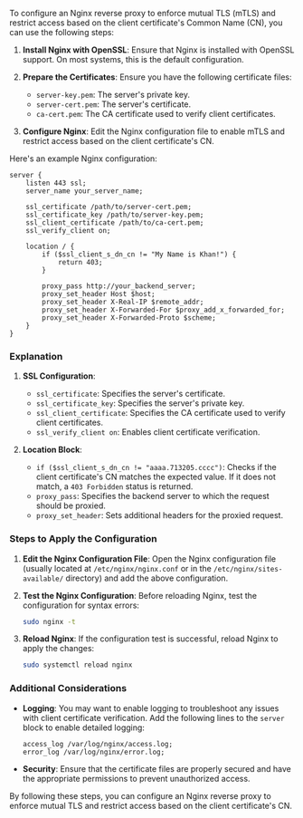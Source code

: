To configure an Nginx reverse proxy to enforce mutual TLS (mTLS) and restrict access based on the client certificate's Common Name (CN), you can use the following steps:

1. **Install Nginx with OpenSSL**:
   Ensure that Nginx is installed with OpenSSL support. On most systems, this is the default configuration.

2. **Prepare the Certificates**:
   Ensure you have the following certificate files:
   - `server-key.pem`: The server's private key.
   - `server-cert.pem`: The server's certificate.
   - `ca-cert.pem`: The CA certificate used to verify client certificates.

3. **Configure Nginx**:
   Edit the Nginx configuration file to enable mTLS and restrict access based on the client certificate's CN.

Here's an example Nginx configuration:

```nginx
server {
    listen 443 ssl;
    server_name your_server_name;

    ssl_certificate /path/to/server-cert.pem;
    ssl_certificate_key /path/to/server-key.pem;
    ssl_client_certificate /path/to/ca-cert.pem;
    ssl_verify_client on;

    location / {
        if ($ssl_client_s_dn_cn != "My Name is Khan!") {
            return 403;
        }

        proxy_pass http://your_backend_server;
        proxy_set_header Host $host;
        proxy_set_header X-Real-IP $remote_addr;
        proxy_set_header X-Forwarded-For $proxy_add_x_forwarded_for;
        proxy_set_header X-Forwarded-Proto $scheme;
    }
}
```

### Explanation

1. **SSL Configuration**:
   - `ssl_certificate`: Specifies the server's certificate.
   - `ssl_certificate_key`: Specifies the server's private key.
   - `ssl_client_certificate`: Specifies the CA certificate used to verify client certificates.
   - `ssl_verify_client on`: Enables client certificate verification.

2. **Location Block**:
   - `if ($ssl_client_s_dn_cn != "aaaa.713205.cccc")`: Checks if the client certificate's CN matches the expected value. If it does not match, a `403 Forbidden` status is returned.
   - `proxy_pass`: Specifies the backend server to which the request should be proxied.
   - `proxy_set_header`: Sets additional headers for the proxied request.

### Steps to Apply the Configuration

1. **Edit the Nginx Configuration File**:
   Open the Nginx configuration file (usually located at `/etc/nginx/nginx.conf` or in the `/etc/nginx/sites-available/` directory) and add the above configuration.

2. **Test the Nginx Configuration**:
   Before reloading Nginx, test the configuration for syntax errors:

   ```sh
   sudo nginx -t
   ```

3. **Reload Nginx**:
   If the configuration test is successful, reload Nginx to apply the changes:

   ```sh
   sudo systemctl reload nginx
   ```

### Additional Considerations

- **Logging**: You may want to enable logging to troubleshoot any issues with client certificate verification. Add the following lines to the `server` block to enable detailed logging:

  ```nginx
  access_log /var/log/nginx/access.log;
  error_log /var/log/nginx/error.log;
  ```

- **Security**: Ensure that the certificate files are properly secured and have the appropriate permissions to prevent unauthorized access.

By following these steps, you can configure an Nginx reverse proxy to enforce mutual TLS and restrict access based on the client certificate's CN.
